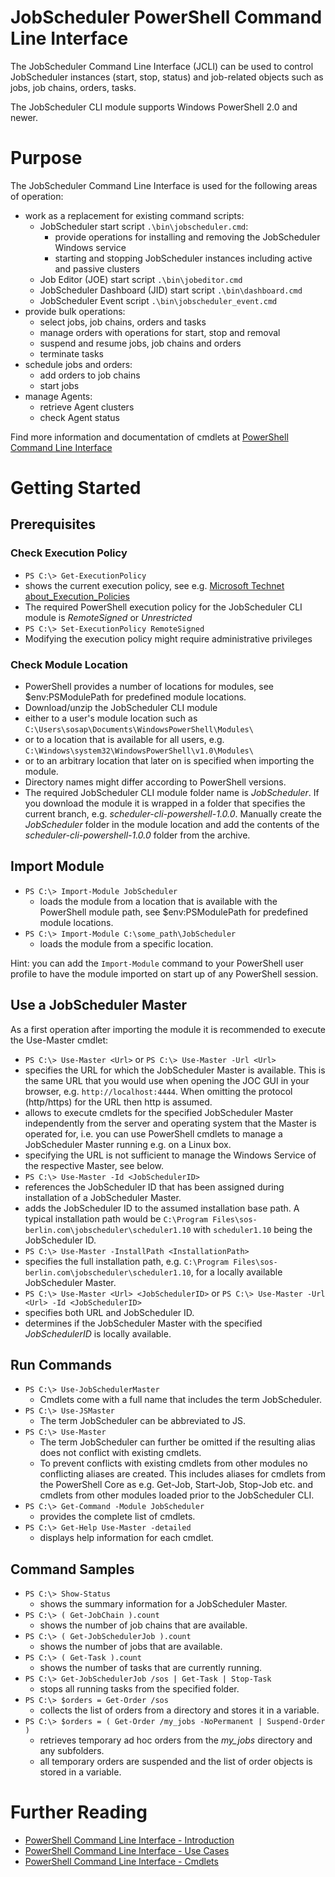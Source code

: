 # JobScheduler PowerShell Command Line Interface

The JobScheduler Command Line Interface (JCLI) can be used to control
JobScheduler instances (start, stop, status) and job-related objects
such as jobs, job chains, orders, tasks.

The JobScheduler CLI module supports Windows PowerShell 2.0 and newer.

# Purpose

The JobScheduler Command Line Interface is used for the following 
areas of operation:

* work as a replacement for existing command scripts:
    * JobScheduler start script `.\bin\jobscheduler.cmd`:
        * provide operations for installing and removing the JobScheduler Windows service
        * starting and stopping JobScheduler instances including active and passive clusters
    * Job Editor (JOE) start script `.\bin\jobeditor.cmd`
    * JobScheduler Dashboard (JID) start script `.\bin\dashboard.cmd`
    * JobScheduler Event script `.\bin\jobscheduler_event.cmd`
* provide bulk operations:
    * select jobs, job chains, orders and tasks
    * manage orders with operations for start, stop and removal
    * suspend and resume jobs, job chains and orders
    * terminate tasks
* schedule jobs and orders:
    * add orders to job chains
    * start jobs
* manage Agents:
    * retrieve Agent clusters
    * check Agent status
 
Find more information and documentation of cmdlets at [PowerShell Command Line Interface](https://kb.sos-berlin.com/x/cID4)

# Getting Started

## Prerequisites

### Check Execution Policy

* `PS C:\> Get-ExecutionPolicy`
 * shows the current execution policy, see e.g. [Microsoft Technet about_Execution_Policies](https://technet.microsoft.com/en-us/library/hh847748.aspx)
 * The required PowerShell execution policy for the JobScheduler CLI module is *RemoteSigned* or *Unrestricted*
* `PS C:\> Set-ExecutionPolicy RemoteSigned`
 * Modifying the execution policy might require administrative privileges

### Check Module Location

* PowerShell provides a number of locations for modules, see $env:PSModulePath for predefined module locations.
* Download/unzip the JobScheduler CLI module 
 * either to a user's module location such as `C:\Users\sosap\Documents\WindowsPowerShell\Modules\`
 * or to a location that is available for all users, e.g. `C:\Windows\system32\WindowsPowerShell\v1.0\Modules\`
 * or to an arbitrary location that later on is specified when importing the module.
* Directory names might differ according to PowerShell versions.
* The required JobScheduler CLI module folder name is *JobScheduler*. If you download the module it is wrapped in a folder that specifies the current branch, e.g. *scheduler-cli-powershell-1.0.0*. Manually create the *JobScheduler* folder in the module location and add the contents of the *scheduler-cli-powershell-1.0.0* folder from the archive.

## Import Module

* `PS C:\> Import-Module JobScheduler`
  * loads the module from a location that is available with the PowerShell module path, see $env:PSModulePath for predefined module locations.
* `PS C:\> Import-Module C:\some_path\JobScheduler`
  * loads the module from a specific location.

Hint: you can add the `Import-Module` command to your PowerShell user profile to have the module imported on start up of any PowerShell session.

## Use a JobScheduler Master 

As a first operation after importing the module it is recommended to execute the Use-Master cmdlet:

* `PS C:\> Use-Master <Url>`  or  `PS C:\> Use-Master -Url <Url>`
 * specifies the URL for which the JobScheduler Master is available. This is the same URL that you would use when opening the JOC GUI in your browser, e.g. `http://localhost:4444`. When omitting the protocol (http/https) for the URL then http is assumed.
 * allows to execute cmdlets for the specified JobScheduler Master independently from the server and operating system that the  Master is operated for, i.e. you can use PowerShell cmdlets to manage a JobScheduler Master running e.g. on a Linux box.
 * specifying the URL is not sufficient to manage the Windows Service of the respective Master, see below.
* `PS C:\> Use-Master -Id <JobSchedulerID>`
 * references the JobScheduler ID that has been assigned during installation of a JobScheduler Master. 
 * adds the JobScheduler ID to the assumed installation base path. A typical installation path would be `C:\Program Files\sos-berlin.com\jobscheduler\scheduler1.10` with `scheduler1.10` being the JobScheduler ID.
* `PS C:\> Use-Master -InstallPath <InstallationPath>`
 * specifies the full installation path, e.g. `C:\Program Files\sos-berlin.com\jobscheduler\scheduler1.10`, for a locally available JobScheduler Master.
* `PS C:\> Use-Master <Url> <JobSchedulerID>` or `PS C:\> Use-Master -Url <Url> -Id <JobSchedulerID>`
 * specifies both URL and JobScheduler ID.
 * determines if the JobScheduler Master with the specified *JobSchedulerID* is locally available.

## Run Commands

* `PS C:\> Use-JobSchedulerMaster`
    * Cmdlets come with a full name that includes the term JobScheduler.
* `PS C:\> Use-JSMaster`
    * The term JobScheduler can be abbreviated to JS.
* `PS C:\> Use-Master`
    * The term JobScheduler can further be omitted if the resulting alias does not conflict with existing cmdlets.
    * To prevent conflicts with existing cmdlets from other modules no conflicting aliases are created. This includes aliases for cmdlets from the PowerShell Core as e.g. Get-Job, Start-Job, Stop-Job etc. and cmdlets from other modules loaded prior to the JobScheduler CLI.
* `PS C:\> Get-Command -Module JobScheduler`
  * provides the complete list of cmdlets.
* `PS C:\> Get-Help Use-Master -detailed`
  * displays help information for each cmdlet.

## Command Samples

* `PS C:\> Show-Status`
  * shows the summary information for a JobScheduler Master.
* `PS C:\> ( Get-JobChain ).count`
  * shows the number of job chains that are available.
* `PS C:\> ( Get-JobSchedulerJob ).count`
  * shows the number of jobs that are available.
* `PS C:\> ( Get-Task ).count`
  * shows the number of tasks that are currently running.
* `PS C:\> Get-JobSchedulerJob /sos | Get-Task | Stop-Task`
  * stops all running tasks from the specified folder.
* `PS C:\> $orders = Get-Order /sos`
  * collects the list of orders from a directory and stores it in a variable.
* `PS C:\> $orders = ( Get-Order /my_jobs -NoPermanent | Suspend-Order )`
  * retrieves temporary ad hoc orders from the *my_jobs* directory and any subfolders.
  * all temporary orders are suspended and the list of order objects is stored in a variable.
 
# Further Reading

* [PowerShell Command Line Interface - Introduction](https://kb.sos-berlin.com/x/cID4)
* [PowerShell Command Line Interface - Use Cases](https://kb.sos-berlin.com/x/4oL4)
* [PowerShell Command Line Interface - Cmdlets](https://kb.sos-berlin.com/x/aID4)
